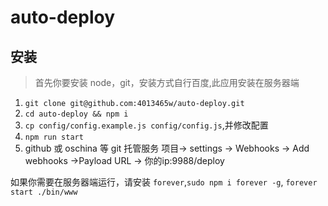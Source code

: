 # auto-deploy
## 安装
> 首先你要安装 node，git，安装方式自行百度,此应用安装在服务器端

1. `git clone git@github.com:4013465w/auto-deploy.git`
2. `cd auto-deploy && npm i`
3. `cp config/config.example.js config/config.js`,并修改配置
4. `npm run start`
5. github 或 oschina 等 git 托管服务 项目-> settings -> Webhooks -> Add webhooks ->Payload URL -> 你的ip:9988/deploy

如果你需要在服务器端运行，请安装 `forever`,`sudo npm i forever -g`, `forever start ./bin/www`